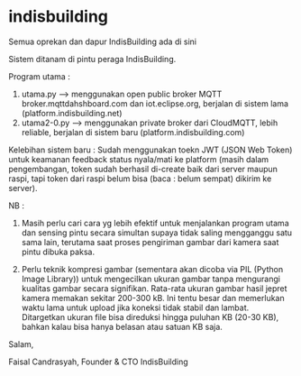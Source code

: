 # indisbuilding
Semua oprekan dan dapur IndisBuilding ada di sini

Sistem ditanam di pintu peraga IndisBuilding.

Program utama :

1. utama.py --> menggunakan open public broker MQTT broker.mqttdahshboard.com dan iot.eclipse.org, berjalan di sistem lama (platform.indisbuilding.net)
2. utama2-0.py --> menggunakan private broker dari CloudMQTT, lebih reliable, berjalan di sistem baru (platform.indisbuilding.com)


Kelebihan sistem baru : Sudah menggunakan toekn JWT (JSON Web Token) untuk keamanan feedback status nyala/mati ke platform (masih dalam pengembangan, token sudah berhasil di-create baik dari server maupun raspi, tapi token dari raspi belum bisa (baca : belum sempat) dikirim ke server). 

NB : 
1. Masih perlu cari cara yg lebih efektif untuk menjalankan program utama dan sensing pintu secara simultan supaya tidak saling mengganggu satu sama lain, terutama saat proses pengiriman gambar dari kamera saat pintu dibuka paksa.

2. Perlu teknik kompresi gambar (sementara akan dicoba via PIL (Python Image Library)) untuk mengecilkan ukuran gambar tanpa mengurangi kualitas gambar secara signifikan. Rata-rata ukuran gambar hasil jepret kamera memakan sekitar 200-300 kB. Ini tentu besar dan memerlukan waktu lama untuk upload jika koneksi tidak stabil dan lambat. Ditargetkan ukuran file bisa direduksi hingga puluhan KB (20-30 KB), bahkan kalau bisa hanya belasan atau satuan KB saja.




Salam,




Faisal Candrasyah,
Founder & CTO IndisBuilding
